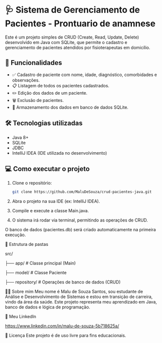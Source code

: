 # 🩺 Sistema de Gerenciamento de Pacientes - Prontuario de anamnese

Este é um projeto simples de CRUD (Create, Read, Update, Delete) desenvolvido em Java com SQLite, que permite o cadastro e gerenciamento de pacientes atendidos por fisioterapeutas em domicílio.

## 🚀 Funcionalidades

- ✅ Cadastro de paciente com nome, idade, diagnóstico, comorbidades e observações.
- 📋 Listagem de todos os pacientes cadastrados.
- ✏️ Edição dos dados de um paciente.
- 🗑️ Exclusão de pacientes.
- 💾 Armazenamento dos dados em banco de dados SQLite.

## 🛠️ Tecnologias utilizadas

- Java 8+
- SQLite
- JDBC
- IntelliJ IDEA (IDE utilizada no desenvolvimento)

## 💻 Como executar o projeto

1. Clone o repositório:
   ```bash
   git clone https://github.com/MaluDeSouza/crud-pacientes-java.git

2. Abra o projeto na sua IDE (ex: IntelliJ IDEA).

3. Compile e execute a classe Main.java.

4. O sistema irá rodar via terminal, permitindo as operações de CRUD.

O banco de dados (pacientes.db) será criado automaticamente na primeira execução.

📁 Estrutura de pastas

src/

├── app/                # Classe principal (Main)

├── model/              # Classe Paciente

├── repository/         # Operações de banco de dados (CRUD)



🙋‍♀️ Sobre mim
Meu nome é Malu de Souza Santos, sou estudante de Análise e Desenvolvimento de Sistemas e estou em transição de carreira, vindo da área da saúde. Este projeto representa meu aprendizado em Java, banco de dados e lógica de programação.

🔗 Meu LinkedIn

https://www.linkedin.com/in/malu-de-souza-5b718625a/

📄 Licença
Este projeto é de uso livre para fins educacionais.



